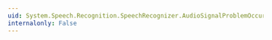 ```yaml
---
uid: System.Speech.Recognition.SpeechRecognizer.AudioSignalProblemOccurred
internalonly: False
---
```

